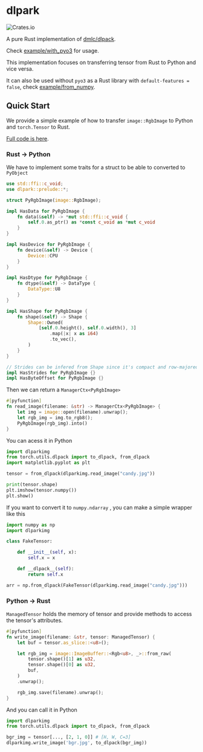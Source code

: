 # dlpark

![Crates.io](https://img.shields.io/crates/v/dlpark?style=for-the-badge)

A pure Rust implementation of [dmlc/dlpack](https://github.com/dmlc/dlpack).

Check [example/with_pyo3](./example/with_pyo3) for usage.

This implementation focuses on transferring tensor from Rust to Python and vice versa.

It can also be used without `pyo3` as a Rust library with `default-features = false`, check [example/from_numpy](./example/from_numpy).

## Quick Start

We provide a simple example of how to transfer `image::RgbImage` to Python and `torch.Tensor` to Rust.

[Full code is here](https://github.com/SunDoge/dlparkimg).

### Rust $\rightarrow$ Python

We have to implement some traits for a struct to be able to converted to `PyObject`

```rust
use std::ffi::c_void;
use dlpark::prelude::*;

struct PyRgbImage(image::RgbImage);

impl HasData for PyRgbImage {
    fn data(&self) -> *mut std::ffi::c_void {
        self.0.as_ptr() as *const c_void as *mut c_void
    }
}

impl HasDevice for PyRgbImage {
    fn device(&self) -> Device {
        Device::CPU
    }
}

impl HasDtype for PyRgbImage {
    fn dtype(&self) -> DataType {
        DataType::U8
    }
}

impl HasShape for PyRgbImage {
    fn shape(&self) -> Shape {
        Shape::Owned(
            [self.0.height(), self.0.width(), 3]
                .map(|x| x as i64)
                .to_vec(),
        )
    }
}

// Strides can be infered from Shape since it's compact and row-majored.
impl HasStrides for PyRgbImage {}
impl HasByteOffset for PyRgbImage {}
```

Then we can return a `ManagerCtx<PyRgbImage>`

```rust
#[pyfunction]
fn read_image(filename: &str) -> ManagerCtx<PyRgbImage> {
    let img = image::open(filename).unwrap();
    let rgb_img = img.to_rgb8();
    PyRgbImage(rgb_img).into()
}
```

You can acess it in Python

```python
import dlparkimg
from torch.utils.dlpack import to_dlpack, from_dlpack
import matplotlib.pyplot as plt

tensor = from_dlpack(dlparkimg.read_image("candy.jpg"))

print(tensor.shape)
plt.imshow(tensor.numpy())
plt.show()
```

If you want to convert it to `numpy.ndarray` , you can make a simple wrapper like this

```python
import numpy as np
import dlparkimg

class FakeTensor:

    def __init__(self, x):
        self.x = x

    def __dlpack__(self):
        return self.x

arr = np.from_dlpack(FakeTensor(dlparkimg.read_image("candy.jpg")))
```

### Python $\rightarrow$ Rust

`ManagedTensor` holds the memory of tensor and provide methods to access the tensor's attributes.

```rust
#[pyfunction]
fn write_image(filename: &str, tensor: ManagedTensor) {
    let buf = tensor.as_slice::<u8>();

    let rgb_img = image::ImageBuffer::<Rgb<u8>, _>::from_raw(
        tensor.shape()[1] as u32,
        tensor.shape()[0] as u32,
        buf,
    )
    .unwrap();

    rgb_img.save(filename).unwrap();
}
```

And you can call it in Python

```python
import dlparkimg
from torch.utils.dlpack import to_dlpack, from_dlpack

bgr_img = tensor[..., [2, 1, 0]] # [H, W, C=3]
dlparkimg.write_image('bgr.jpg', to_dlpack(bgr_img))
```
